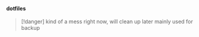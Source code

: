 #### dotfiles



>[!danger] 
> kind of a mess right now, will clean up later
> mainly used for backup 
